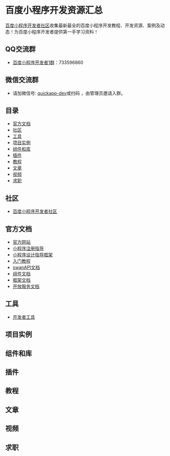 # 百度小程序开发资源汇总

[百度小程序开发者社区](http://smartapp.ku9u.com/)收集最新最全的百度小程序开发教程、开发资源、案例及动态！为百度小程序开发者提供第一手学习资料！   

## QQ交流群

* [百度小程序开发者1群](https://jq.qq.com/?_wv=1027&k=5goMIyb)：733596860

## 微信交流群

* 请加微信号: [quickapp-dev](./statics/quickapp-dev.jpg)或扫码 ，由管理员邀请入群。

## 目录

* [官方文档](#官方文档)
* [社区](#社区)
* [工具](#工具)
* [项目实例](#项目实例)
* [组件和库](#组件和库)
* [插件](#插件)
* [教程](#教程)
* [文章](#文章)
* [视频](#视频)
* [求职](#求职)

## 社区

* [百度小程序开发者社区](http://smartapp.ku9u.com/)

## 官方文档

* [官方网站](https://smartapp.baidu.com)
* [小程序注册指导](http://smartapp.baidu.com/static/miniappdoc/docs/register/book/index.html)
* [小程序设计指导框架](http://smartapp.baidu.com/static/miniappdoc/docs/design/book/index.html)
* [入门教程](http://smartapp.baidu.com/static/miniappdoc/docs/swan/tutorial/book/index.html)
* [swanAPI文档](http://smartapp.baidu.com/static/miniappdoc/docs/swan/api/book/index.html)
* [组件文档](http://smartapp.baidu.com/static/miniappdoc/docs/swan/component/book/index.html)
* [框架文档](http://smartapp.baidu.com/static/miniappdoc/docs/swan/framework/book/index.html)
* [开放服务文档](http://smartapp.baidu.com/static/miniappdoc/docs/service/book/index.html)

## 工具

* [开发者工具](http://smartapp.baidu.com/static/miniappdoc/docs/ide/book/index.html)

## 项目实例


## 组件和库


## 插件


## 教程


## 文章


## 视频


## 求职
